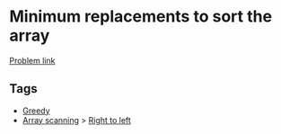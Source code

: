 # Minimum replacements to sort the array

[Problem link](https://leetcode.com/problems/minimum-replacements-to-sort-the-array)

## Tags

* [Greedy](/README.md#Greedy)
* [Array scanning](/README.md#Array_scanning) > [Right to left](/README.md#Array_scanning-Right_to_left)
